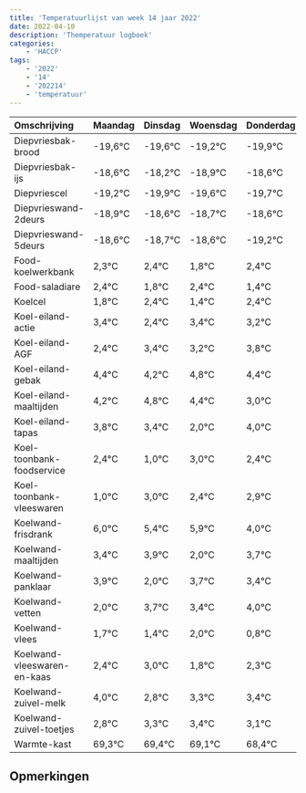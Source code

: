 ```yaml
---
title: 'Temperatuurlijst van week 14 jaar 2022'
date: 2022-04-10
description: 'Themperatuur logboek'
categories:
    - 'HACCP'
tags:
    - '2022'
    - '14'
    - '202214'
    - 'temperatuur'
---
```

|Omschrijving|Maandag|Dinsdag|Woensdag|Donderdag|Vrijdag|Zaterdag|Zondag|
|:---|:---|:---|:---|:---|:---|:---|:---|
|Diepvriesbak-brood|-19,6°C|-19,6°C|-19,2°C|-19,9°C|-19,6°C|-19,7°C|-19,6°C|
|Diepvriesbak-ijs|-18,6°C|-18,2°C|-18,9°C|-18,6°C|-18,7°C|-18,6°C|-19,2°C|
|Diepvriescel|-19,2°C|-19,9°C|-19,6°C|-19,7°C|-19,6°C|-20,2°C|-19,6°C|
|Diepvrieswand-2deurs|-18,9°C|-18,6°C|-18,7°C|-18,6°C|-19,2°C|-18,6°C|-19,6°C|
|Diepvrieswand-5deurs|-18,6°C|-18,7°C|-18,6°C|-19,2°C|-18,6°C|-19,6°C|-18,6°C|
|Food-koelwerkbank|2,3°C|2,4°C|1,8°C|2,4°C|1,4°C|2,4°C|2,2°C|
|Food-saladiare|2,4°C|1,8°C|2,4°C|1,4°C|2,4°C|2,2°C|2,8°C|
|Koelcel|1,8°C|2,4°C|1,4°C|2,4°C|2,2°C|2,8°C|2,4°C|
|Koel-eiland-actie|3,4°C|2,4°C|3,4°C|3,2°C|3,8°C|3,4°C|2,0°C|
|Koel-eiland-AGF|2,4°C|3,4°C|3,2°C|3,8°C|3,4°C|2,0°C|4,0°C|
|Koel-eiland-gebak|4,4°C|4,2°C|4,8°C|4,4°C|3,0°C|5,0°C|4,4°C|
|Koel-eiland-maaltijden|4,2°C|4,8°C|4,4°C|3,0°C|5,0°C|4,4°C|4,9°C|
|Koel-eiland-tapas|3,8°C|3,4°C|2,0°C|4,0°C|3,4°C|3,9°C|2,0°C|
|Koel-toonbank-foodservice|2,4°C|1,0°C|3,0°C|2,4°C|2,9°C|1,0°C|2,7°C|
|Koel-toonbank-vleeswaren|1,0°C|3,0°C|2,4°C|2,9°C|1,0°C|2,7°C|2,4°C|
|Koelwand-frisdrank|6,0°C|5,4°C|5,9°C|4,0°C|5,7°C|5,4°C|6,0°C|
|Koelwand-maaltijden|3,4°C|3,9°C|2,0°C|3,7°C|3,4°C|4,0°C|2,8°C|
|Koelwand-panklaar|3,9°C|2,0°C|3,7°C|3,4°C|4,0°C|2,8°C|3,3°C|
|Koelwand-vetten|2,0°C|3,7°C|3,4°C|4,0°C|2,8°C|3,3°C|3,4°C|
|Koelwand-vlees|1,7°C|1,4°C|2,0°C|0,8°C|1,3°C|1,4°C|1,1°C|
|Koelwand-vleeswaren-en-kaas|2,4°C|3,0°C|1,8°C|2,3°C|2,4°C|2,1°C|1,4°C|
|Koelwand-zuivel-melk|4,0°C|2,8°C|3,3°C|3,4°C|3,1°C|2,4°C|3,4°C|
|Koelwand-zuivel-toetjes|2,8°C|3,3°C|3,4°C|3,1°C|2,4°C|3,4°C|3,4°C|
|Warmte-kast|69,3°C|69,4°C|69,1°C|68,4°C|69,4°C|69,4°C|69,7°C|

## Opmerkingen


